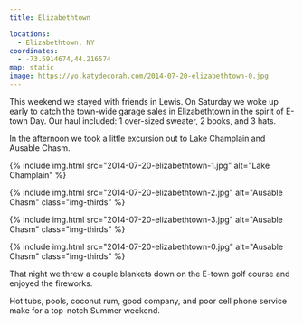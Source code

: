 ```yaml
---
title: Elizabethtown

locations:
  - Elizabethtown, NY
coordinates:
  - -73.5914674,44.216574
map: static
image: https://yo.katydecorah.com/2014-07-20-elizabethtown-0.jpg
---
```


This weekend we stayed with friends in Lewis. On Saturday we woke up early to catch the town-wide garage sales in Elizabethtown in the spirit of E-town Day. Our haul included: 1 over-sized sweater, 2 books, and 3 hats.

In the afternoon we took a little excursion out to Lake Champlain and Ausable Chasm.

<div class="photos">

{% include img.html src="2014-07-20-elizabethtown-1.jpg" alt="Lake Champlain" %}

{% include img.html src="2014-07-20-elizabethtown-2.jpg" alt="Ausable Chasm" class="img-thirds" %}

{% include img.html src="2014-07-20-elizabethtown-3.jpg" alt="Ausable Chasm" class="img-thirds" %}

{% include img.html src="2014-07-20-elizabethtown-0.jpg" alt="Ausable Chasm" class="img-thirds" %}

</div>

That night we threw a couple blankets down on the E-town golf course and enjoyed the fireworks.

Hot tubs, pools, coconut rum, good company, and poor cell phone service make for a top-notch Summer weekend.
